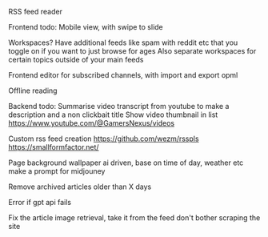 RSS feed reader

Frontend todo:
Mobile view, with swipe to slide

Workspaces? Have additional feeds like spam with reddit etc that you toggle on if you want to just browse for ages
Also separate workspaces for certain topics outside of your main feeds

Frontend editor for subscribed channels, with import and export opml

Offline reading

Backend todo:
Summarise video transcript from youtube to make a description and a non clickbait title
Show video thumbnail in list
https://www.youtube.com/@GamersNexus/videos

Custom rss feed creation
https://github.com/wezm/rsspls
https://smallformfactor.net/

Page background wallpaper ai driven, base on time of day, weather etc make a prompt for midjouney

Remove archived articles older than X days

Error if gpt api fails

Fix the article image retrieval, take it from the feed don't bother scraping the site
